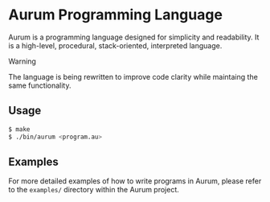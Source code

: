 # Aurum Programming Language

Aurum is a programming language designed for simplicity and readability. It is a high-level, procedural, stack-oriented, interpreted language.

> [!WARNING]  
> The language is being rewritten to improve code clarity while maintaing the same functionality.

## Usage

```sh
$ make
$ ./bin/aurum <program.au>
```

## Examples

For more detailed examples of how to write programs in Aurum, please refer to the `examples/` directory within the Aurum project. 

